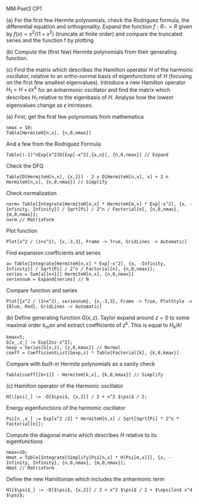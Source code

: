 MM Pset3 CP1

(a) For the first few Hermite polynomials, check the Rodriguez formula, the differential equation and orthogonality. Expand the function $f : R -> R$ given by $f(x) = x^2/(1 + x^2)$ (truncate at finite order) and compare the truncated series and the function f by plotting.

(b) Compute the (first few) Hermite polynomials from their generating function.

(c) Find the matrix which describes the Hamilton operator $H$ of the harmonic oscillator, relative to an ortho-normal basis of eigenfunctions of $H$ (focusing on the first few smallest eigenvalues). Introduce a new Hamilton operator $H_1 = H + \epsilon x^4$ for an anharmonic oscillator and find the matrix which describes $H_1$ relative to the eigenbasis of $H$. Analyse how the lowest eigenvalues change as $\epsilon$ increases.


(a)
First, get the first few polynomials from mathematica
 ```wolfram
nmax = 10;
Table[HermiteH[n,x], {n,0,nmax}]
```
And a few from the Rodriguez Formula
```wolfram
Table[(-1)^nExp[x^2]D[Exp[-x^2],{x,n}], {n,0,nmax}] // Expand
```
Check the DFQ
```wolfram
Table[D[HermiteH[n,x], {x,2}] - 2 x D[HermiteH[n,x], x] + 2 n HermiteH[n,x], {n,0,nmax}] // Simplify
```
Check normalization
```wolfram
norm= Table[Integrate[HermiteH[n,x] * HermiteH[m,x] * Exp[-x^2], {x, -Infinity, Infinity}] / Sqrt[Pi] / 2^n / Factorial[n], {n,0,nmax}, {m,0,nmax}];
norm // MatrixForm
```
Plot function
```wolfram
Plot[x^2 / (1+x^2), {x,-3,3}, Frame -> True, GridLines -> Automatic]
```
Find expansion coefficients and series
```wolfram
a= Table[Integrate[HermiteH[n,x] * Exp[-x^2], {x, -Infinity, Infinity}] / Sqrt[Pi] / 2^n / Factorial[n], {n,0,nmax}];
series = Sum[a[[n+1]] HermiteH[n,x], {n,0,nmax}]
seriesnum = Expand[series] // N
```
Compare function and series
```wolfram
Plot[{x^2 / (1+x^2), seriesnum}, {x,-3,3}, Frame -> True, PlotStyle -> {Blue, Red}, GridLines -> Automatic]
```

(b)
Define generating function $G(x,z)$. Taylor expand around $z=0$ to some maximal order $k_max$ and extract coefficients of $z^k$. This is equal to $H_k / k!$
```wolfram
kmax=5;
G[x_,z_] := Exp[2xz-z^2];
Gexp = Series[G[x,z], {z,0,kmax}] // Normal
coeff = CoefficientList[Gexp,z] * Table[Factorial[k], {k,0,kmax}]
```
Compare with built-in Hermite polynomials as a sanity check
```wolfram
Table[coeff[[k+1]] - HermiteH[k,x], {k,0,kmax}] // Simplify
```

(c)
Hamilton operator of the Harmonic oscillator
```wolfram
H[\[psi]_] := -D[$\psi$, {x,2}] / 2 + x^2 $\psi$ / 2;
```
Energy eigenfunctions of the harmonic oscillator
```wolfram
Psi[n_,x_] := Exp[x^2 /2] * HermiteH[n,x] / Sqrt[Sqrt[Pi] * 2^n * Factorial[n]];
```
Compute the diagonal matrix which describes $H$ relative to its eigenfunctions
```wolfram
nmax=10;
Hmat = Table[Integrate[Simplify[Psi[n,x] * H[Psi[m,x]]], {x, -Infinity, Infinity}, {n,0,nmax}, {m,0,nmax}];
Hmat // MatrixForm
```
Define the new Hamiltonian which includes the anharmonic term
```wolfram
H1[$\psi$_] := -D[$\psi$, {x,2}] / 2 + x^2 $\psi$ / 2 + $\epsilon$ x^4 $\psi$;
```
